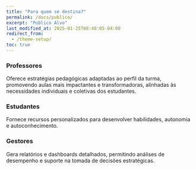 ```yaml
---
title: "Para quem se destina?"
permalink: /docs/publico/
excerpt: "Publico Alvo"
last_modified_at: 2025-01-25T08:48:05-04:00
redirect_from:
  - /theme-setup/
toc: true
---
```


### Professores
Oferece estratégias pedagógicas adaptadas ao perfil da turma, promovendo aulas mais impactantes e transformadoras, alinhadas às necessidades individuais e coletivas dos estudantes.

### Estudantes
Fornece recursos personalizados para desenvolver habilidades, autonomia e autoconhecimento.

### Gestores
Gera relatórios e dashboards detalhados, permitindo análises de desempenho e suporte na tomada de decisões estratégicas.